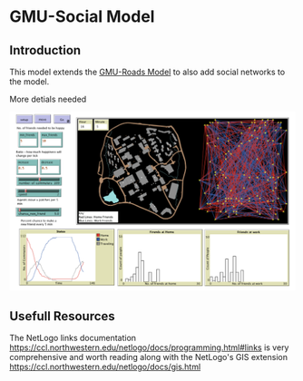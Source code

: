 # GMU-Social Model

## Introduction

This model extends the [GMU-Roads Model](../GMU-Roads) to also add social networks to the model. 

More detials needed

![GUI logo](GMU-Social_GUI.png)



## Usefull Resources

The NetLogo links documentation <https://ccl.northwestern.edu/netlogo/docs/programming.html#links> is very comprehensive and worth reading along with the NetLogo's GIS extension <https://ccl.northwestern.edu/netlogo/docs/gis.html>

